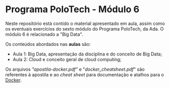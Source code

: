# Programa PoloTech - Módulo 6

Neste repositório está contido o material apresentado em aula, assim como os eventuais exercícios do sexto módulo do Programa PoloTech, da Ada. O módulo 6 é relacionado a "Big Data".

Os conteúdos abordados nas **aulas** são:

- Aula 1: Big Data, apresentação da disciplina e do conceito de Big Data;
- Aula 2: Cloud e conceito geral de cloud computing;

Os arquivos _"apostila-docker.pdf"_ e "_docker_cheatsheet.pdf_" são referentes à apostila e ao _cheat sheet_ para documentação e atalhos para o [Docker](https://www.docker.com/).
